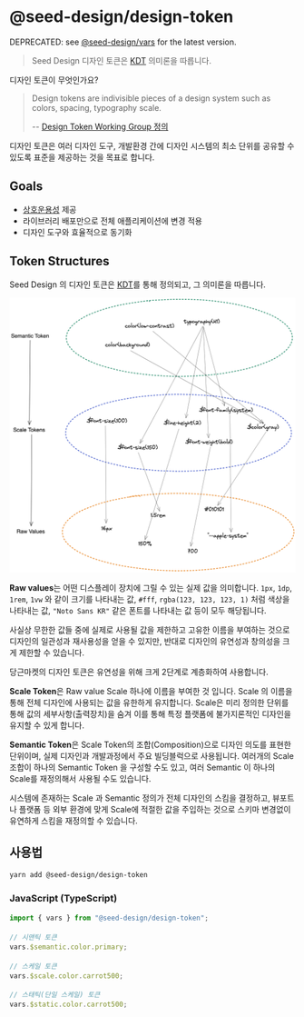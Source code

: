 # @seed-design/design-token

DEPRECATED: see [@seed-design/vars](packages\vars) for the latest version.

> Seed Design 디자인 토큰은 [KDT](https://github.com/daangn/kdt/tree/main/language) 의미론을 따릅니다.

디자인 토큰이 무엇인가요?

> Design tokens are indivisible pieces of a design system such as colors, spacing, typography scale.
>
> -- [Design Token Working Group 정의](https://github.com/design-tokens/community-group)

디자인 토큰은 여러 디자인 도구, 개발환경 간에 디자인 시스템의 최소 단위를 공유할 수 있도록 표준을 제공하는 것을 목표로 합니다.

## Goals

- [상호운용성](https://en.wikipedia.org/wiki/Interoperability) 제공
- 라이브러리 배포만으로 전체 애플리케이션에 변경 적용
- 디자인 도구와 효율적으로 동기화

## Token Structures

Seed Design 의 디자인 토큰은 [KDT](https://github.com/daangn/kdt)를 통해 정의되고, 그 의미론을 따릅니다.

![디자인 토큰 계층구조](design-token-explainer.png)

**Raw values**는 어떤 디스플레이 장치에 그릴 수 있는 실제 값을 의미합니다. `1px`, `1dp`, `1rem`, `1vw` 와 같이 크기를 나타내는 값, `#fff`, `rgba(123, 123, 123, 1)` 처럼 색상을 나타내는 값, `"Noto Sans KR"` 같은 폰트를 나타내는 값 등이 모두 해당됩니다.

사실상 무한한 값들 중에 실제로 사용될 값을 제한하고 고유한 이름을 부여하는 것으로 디자인의 일관성과 재사용성을 얻을 수 있지만, 반대로 디자인의 유연성과 창의성을 크게 제한할 수 있습니다.

당근마켓의 디자인 토큰은 유연성을 위해 크게 2단계로 계층화하여 사용합니다.

**Scale Token**은 Raw value Scale 하나에 이름을 부여한 것 입니다. Scale 의 이름을 통해 전체 디자인에 사용되는 값을 유한하게 유지합니다. Scale은 미리 정의한 단위를 통해 값의 세부사항(출력장치)을 숨겨 이를 통해 특정 플랫폼에 불가지론적인 디자인을 유지할 수 있게 합니다.

**Semantic Token**은 Scale Token의 조합(Composition)으로 디자인 의도를 표현한 단위이며, 실제 디자인과 개발과정에서 주요 빌딩블럭으로 사용됩니다. 여러개의 Scale 조합이 하나의 Semantic Token 을 구성할 수도 있고, 여러 Semantic 이 하나의 Scale를 재정의해서 사용될 수도 있습니다.

시스템에 존재하는 Scale 과 Semantic 정의가 전체 디자인의 스킴을 결정하고, 뷰포트나 플랫폼 등 외부 환경에 맞게 Scale에 적절한 값을 주입하는 것으로 스키마 변경없이 유연하게 스킴을 재정의할 수 있습니다.

## 사용법

```bash
yarn add @seed-design/design-token
```

### JavaScript (TypeScript)

```ts
import { vars } from "@seed-design/design-token";

// 시맨틱 토큰
vars.$semantic.color.primary;

// 스케일 토큰
vars.$scale.color.carrot500;

// 스태틱(단일 스케일) 토큰
vars.$static.color.carrot500;
```
